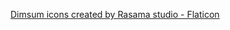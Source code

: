 <a href="https://www.flaticon.com/free-icons/dimsum" title="dimsum icons">Dimsum icons created by Rasama studio - Flaticon</a>